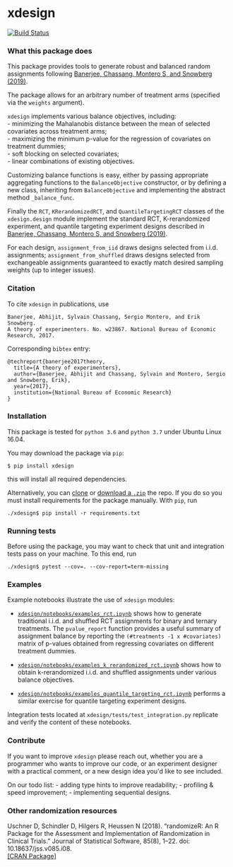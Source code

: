 # xdesign
[![Build Status](https://travis-ci.com/sylvaingchassang/xdesign.svg?branch=master)](https://travis-ci.com/sylvaingchassang/xdesign)

### What this package does

This package provides tools to generate robust and balanced random assignments
following [Banerjee, Chassang, Montero S, and Snowberg (2019)](https://www.sylvainchassang.org/assets/papers/adversarial_experimentation.pdf).

The package allows for an arbitrary number of treatment arms (specified via
the `weights` argument).

`xdesign` implements various balance objectives, including:   
    - minimizing the Mahalanobis distance between the mean of selected
    covariates  across treatment arms;   
    - maximizing the minimum p-value for the regression of covariates on
     treatment dummies;   
    - soft blocking on selected covariates;   
    - linear combinations of existing objectives.

Customizing balance functions is easy, either by passing appropriate
aggregating functions to the `BalanceObjective` constructor, or by
defining a new class, inheriting from `BalanceObjective`  and implementing
the abstract method `_balance_func`.

Finally the `RCT`, `KRerandomizedRCT`, and `QuantileTargetingRCT` classes of
 the `xdesign.design` module implement the standard RCT, K-rerandomized
 experiment, and quantile targeting experiment designs described in [Banerjee, Chassang, Montero S, and Snowberg (2019)](https://www.sylvainchassang.org/assets/papers/adversarial_experimentation.pdf).
  
For each design, `assignment_from_iid` draws designs selected from i.i.d. assignments;
  `assignment_from_shuffled` draws designs selected from exchangeable
  assignments guaranteed to exactly match desired sampling weights (up to
  integer issues).

### Citation

To cite `xdesign` in publications, use    
```
Banerjee, Abhijit, Sylvain Chassang, Sergio Montero, and Erik Snowberg.   
A theory of experimenters. No. w23867. National Bureau of Economic Research, 2017.
```
Corresponding `bibtex` entry:   
```
@techreport{banerjee2017theory,   
  title={A theory of experimenters},   
  author={Banerjee, Abhijit and Chassang, Sylvain and Montero, Sergio and Snowberg, Erik},   
  year={2017},   
  institution={National Bureau of Economic Research}   
}
```

### Installation

This package is tested for `python 3.6` and `python 3.7` under Ubuntu
Linux 16.04.

You may download the package via `pip`:

`$ pip install xdesign`

this will install all required dependencies.

Alternatively, you can [clone]() or [download a `.zip`]() the repo. If you
do so you must install requirements for the package manually. With `pip`, run   

`./xdesign$ pip install -r requirements.txt`

### Running tests

Before using the package, you may want to check that unit and
integration tests pass on your machine. To this end, run

`./xdesign$ pytest --cov=. --cov-report=term-missing`

### Examples

Example notebooks illustrate the use of `xdesign` modules:
 - [`xdesign/notebooks/examples_rct.ipynb`]() shows how to generate
 traditional i.i.d. and shuffled RCT assignments for binary and ternary
 treatments. The `pvalue_report` function provides a useful summary of
 assignment balance by reporting the `(#treatments -1 x #covariates)`
 matrix of p-values obtained from regressing covariates on different
 treatment dummies.

 - [`xdesign/notebooks/examples_k_rerandomized_rct.ipynb`]() shows how to
 obtain k-rerandomized i.i.d. and shuffled assignments under various balance
  objectives.

  - [`xdesign/notebooks/examples_quantile_targeting_rct.ipynb`]() performs a
   similar exercise for quantile targeting experiment designs.

Integration tests located at `xdesign/tests/test_integration.py` replicate
and verify the content of these notebooks.

### Contribute

If you want to improve `xdesign` please reach out, whether you are a
programmer who wants to improve our code, or an experiment designer with a
practical comment, or a new design idea you'd like to see included.

On our todo list:
    - adding type hints to improve readability;
    - profiling & speed improvement;
    - implementing sequential designs.


### Other randomization resources

Uschner D, Schindler D, Hilgers R, Heussen N (2018). “randomizeR: An R Package for the Assessment and Implementation of Randomization in Clinical Trials.” Journal of Statistical Software, 85(8), 1–22. doi: 10.18637/jss.v085.i08.    
[[CRAN Package]](https://cran.r-project.org/web/packages/randomizeR/index.html)
